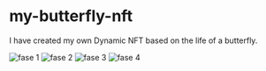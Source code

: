 # my-butterfly-nft
I have created my own Dynamic NFT based on the life of a butterfly.


![fase 1](https://github.com/user-attachments/assets/7151c424-d49d-4669-9c75-d7d2f30673f9)
![fase 2](https://github.com/user-attachments/assets/c36e6ae6-e60e-4a83-b73e-cade0ebea2a8)
![fase 3](https://github.com/user-attachments/assets/c4e6f24a-abf6-4c74-830a-22ff5f4946bc)
![fase 4](https://github.com/user-attachments/assets/a5dddbc8-2ab5-4de7-b6a8-da47a21d3282)
